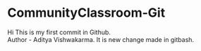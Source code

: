 # CommunityClassroom-Git
Hi This is my first commit in Github.
<br>
Author - Aditya Vishwakarma.
It is new change made in gitbash.
